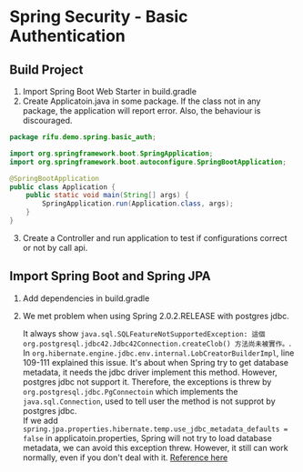 # Spring Security - Basic Authentication

## Build Project

1. Import Spring Boot Web Starter in build.gradle
2. Create Applicatoin.java in some package. If the class not in any package, the application will report error. Also, the behaviour is discouraged.

```java
package rifu.demo.spring.basic_auth;

import org.springframework.boot.SpringApplication;
import org.springframework.boot.autoconfigure.SpringBootApplication;

@SpringBootApplication
public class Application {
    public static void main(String[] args) {
        SpringApplication.run(Application.class, args);
    }
}
```

3. Create a Controller and run application to test if configurations correct or not by call api.

## Import Spring Boot and Spring JPA

1. Add dependencies in build.gradle

2. We met problem when using Spring 2.0.2.RELEASE with postgres jdbc.  
  
    It always show 
`java.sql.SQLFeatureNotSupportedException: 這個 org.postgresql.jdbc42.Jdbc42Connection.createClob() 方法尚未被實作。`.  
In `org.hibernate.engine.jdbc.env.internal.LobCreatorBuilderImpl`, line 109-111 explained this issue. It's about when Spring try to 
get database metadata, it needs the jdbc driver implement this method. However, postgres jdbc not support it. Therefore, 
the exceptions is threw by `org.postgresql.jdbc.PgConnectoin` which implements the `java.sql.Connection`, used to tell user the method
 is not supprot by postgres jdbc.  
 If we add `spring.jpa.properties.hibernate.temp.use_jdbc_metadata_defaults = false` in applicatoin.properties, Spring will not try to load
  database metadata, we can avoid this exception threw.
 However, it still can work normally, even if you don't deal with it. 
[Reference here](https://stackoverflow.com/questions/10075081/hibernate-slow-to-acquire-postgres-connection)  
    
